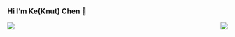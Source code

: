### Hi I’m Ke(Knut) Chen 👋
<div>
<img align="left" src="https://github-readme-stats.vercel.app/api?username=RetroCirce&show_icons=true&icon_color=000000&text_color=000000&bg_color=ffffff&hide_title=false&title_color=000000?count_private=true&include_all_commits=true" />
<img align="right" src="https://github-readme-stats.vercel.app/api/top-langs/?username=RetroCirce&count_private=true" />
</div>
<!--
**RetroCirce/RetroCirce** is a ✨ _special_ ✨ repository because its `README.md` (this file) appears on your GitHub profile.

Here are some ideas to get you started:

- 🔭 I’m currently working on ...
- 🌱 I’m currently learning ...
- 👯 I’m looking to collaborate on ...
- 🤔 I’m looking for help with ...
- 💬 Ask me about ...
- 📫 How to reach me: ...
- 😄 Pronouns: ...
- ⚡ Fun fact: ...
-->
